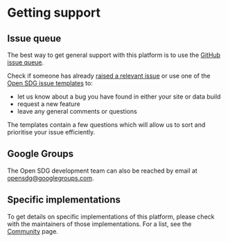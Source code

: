 <h1>Getting support</h1>

## Issue queue

The best way to get general support with this platform is to use the [GitHub issue queue](https://github.com/open-sdg/open-sdg/issues).

Check if someone has already [raised a relevant issue](https://github.com/open-sdg/open-sdg/discussions) or use one of the [Open SDG issue templates](https://github.com/open-sdg/open-sdg/issues/new/choose) to:

- let us know about a bug you have found in either your site or data build
- request a new feature
- leave any general comments or questions

The templates contain a few questions which will allow us to sort and prioritise your issue efficiently.

## Google Groups

The Open SDG development team can also be reached by email at [opensdg@googlegroups.com](mailto:opensdg@googlegroups.com).

## Specific implementations

To get details on specific implementations of this platform, please check with the maintainers of those implementations. For a list, see the [Community](https://open-sdg.org/community) page.

